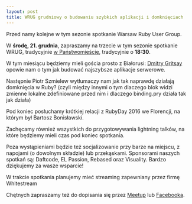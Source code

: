 ```yaml
---
layout: post
title: WRUG grudniowy o budowaniu szybkich aplikacji i domknięciach
---
```


Przed namy kolejne w tym sezonie spotkanie Warsaw Ruby User Group.

W **środę, 21. grudnia**, zapraszamy na trzecie w tym sezonie spotkanie
WRUG, tradycyjnie [w Państwomieście](http://panstwomiasto.pl),
tradycyjnie o **18:30**.

W tym miesiącu będziemy mieli gościa prosto z Białorusi: [Dmitry Gritsay](https://github.com/d-unseductable) opowie nam o tym jak budować najszybsze aplikacje serwerowe.

Następnie Piotr Szmielew wytłumaczy nam jak tak naprawdę działają domknięcia w Ruby? (czyli między innymi o tym dlaczego blok widzi zmienne lokalne zdefiniowane przed nim i dlaczego binding.pry działa tak jak działa)

Pod koniec posłuchamy krótkiej relacji z RubyDay 2016 we Florencji, na którym był Bartosz Bonisławski.

Zachęcamy również wszystkich do przygotowywania lightning talków,
na które będziemy mieli czas pod koniec spotkania.

Poza wystąpieniami będzie też socjalizowanie przy barze na miejscu,
z napojami (o dowolnym składzie) lub przekąskami.
Sponsorami naszych spotkań są: Daftcode, EL Passion, Rebased oraz Visuality.
Bardzo dziękujemy za wasze wsparcie!

W trakcie spotkania planujemy mieć streaming zapewniany przez firmę Whitestream

Chętnych zapraszamy też do dopisania się przez
[Meetup](https://www.meetup.com/Warsaw-Ruby-Users-Group-WRUG/events/236259193/)
lub [Facebooka](https://www.facebook.com/events/1917586625130864/).
